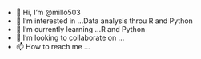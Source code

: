 - 👋 Hi, I’m @millo503
- 👀 I’m interested in ...Data analysis throu R and Python
- 🌱 I’m currently learning ...R and Python
- 💞️ I’m looking to collaborate on ...
- 📫 How to reach me ...

<!---
millo503/millo503 is a ✨ special ✨ repository because its `README.md` (this file) appears on your GitHub profile.
You can click the Preview link to take a look at your changes.
--->
